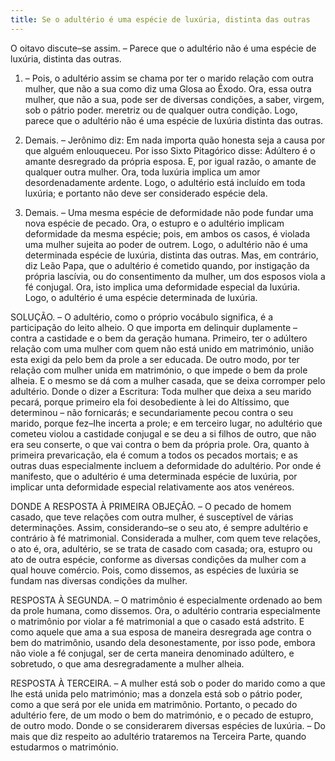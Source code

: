 ```yaml
---
title: Se o adultério é uma espécie de luxúria, distinta das outras
---
```


O oitavo discute–se assim. – Parece que o adultério não é uma espécie de luxúria, distinta das outras.  

1. – Pois, o adultério assim se chama por ter o marido relação com outra mulher, que não a sua como diz uma Glosa ao Êxodo. Ora, essa outra mulher, que não a sua, pode ser de diversas condições, a saber, virgem, sob o pátrio poder. meretriz ou de qualquer outra condição. Logo, parece que o adultério não é uma espécie de luxúria distinta das outras.  

2. Demais. – Jerônimo diz: Em nada importa quão honesta seja a causa por que alguém enlouqueceu. Por isso Sixto Pitagórico disse: Adúltero é o amante desregrado da própria esposa. E, por igual razão, o amante de qualquer outra mulher. Ora, toda luxúria implica um amor desordenadamente ardente. Logo, o adultério está incluído em toda luxúria; e portanto não deve ser considerado espécie dela.  

3. Demais. – Uma mesma espécie de deformidade não pode fundar uma nova espécie de pecado. Ora, o estupro e o adultério implicam deformidade da mesma espécie; pois, em ambos os casos, é violada uma mulher sujeita ao poder de outrem. Logo, o adultério não é uma determinada espécie de luxúria, distinta das outras.  Mas, em contrário, diz Leão Papa, que o adultério é cometido quando, por instigação da própria lascívia, ou do consentimento da mulher, um dos esposos viola a fé conjugal. Ora, isto implica uma deformidade especial da luxúria. Logo, o adultério é uma espécie determinada de luxúria. 

SOLUÇÃO. – O adultério, como o próprio vocábulo significa, é a participação do leito alheio. O que importa em delinquir duplamente – contra a castidade e o bem da geração humana. Primeiro, ter o adúltero relação com uma mulher com quem não está unido em matrimónio, união esta exigi da pelo bem da prole a ser educada. De outro modo, por ter relação com mulher unida em matrimónio, o que impede o bem da prole alheia. E o mesmo se dá com a mulher casada, que se deixa corromper pelo adultério. Donde o dizer a Escritura: Toda mulher que deixa a seu marido pecará, porque primeiro ela foi desobediente à lei do Altíssimo, que determinou – não fornicarás; e secundariamente pecou contra o seu marido, porque fez–Ihe incerta a prole; e em terceiro lugar, no adultério que cometeu violou a castidade conjugal e se deu a si filhos de outro, que não era seu conserte, o que vai contra o bem da própria prole. Ora, quanto à primeira prevaricação, ela é comum a todos os pecados mortais; e as outras duas especialmente incluem a deformidade do adultério. Por onde é manifesto, que o adultério é uma determinada espécie de luxúria, por implicar unta deformidade especial relativamente aos atos venéreos.  

DONDE A RESPOSTA À PRIMEIRA OBJEÇÃO. – O pecado de homem casado, que teve relações com outra mulher, é susceptível de várias determinações. Assim, considerando–se o seu ato, é sempre adultério e contrário à fé matrimonial. Considerada a mulher, com quem teve relações, o ato é, ora, adultério, se se trata de casado com casada; ora, estupro ou ato de outra espécie, conforme as diversas condições da mulher com a qual houve comércio. Pois, como dissemos, as espécies de luxúria se fundam nas diversas condições da mulher.  

RESPOSTA À SEGUNDA. – O matrimônio é especialmente ordenado ao bem da prole humana, como dissemos. Ora, o adultério contraria especialmente o matrimônio por violar a fé matrimonial a que o casado está adstrito. E como aquele que ama a sua esposa de maneira desregrada age contra o bem do matrimônio, usando dela desonestamente, por isso pode, embora não viole a fé conjugal, ser de certa maneira denominado adúltero, e sobretudo, o que ama desregradamente a mulher alheia.  

RESPOSTA À TERCEIRA. – A mulher está sob o poder do marido como a que lhe está unida pelo matrimónio; mas a donzela está sob o pátrio poder, como a que será por ele unida em matrimônio. Portanto, o pecado do adultério fere, de um modo o bem do matrimónio, e o pecado de estupro, de outro modo. Donde o se considerarem diversas espécies de luxúria. – Do mais que diz respeito ao adultério trataremos na Terceira Parte, quando estudarmos o matrimónio.